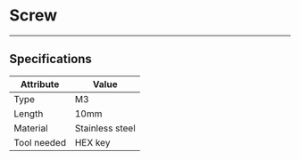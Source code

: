 # Screw

---



## Specifications

|Attribute |Value|
|---|---|
|Type|M3|
|Length|10mm|
|Material|Stainless steel|
|Tool needed|HEX key|
